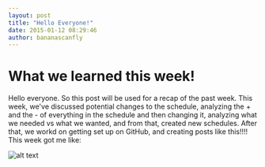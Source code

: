 ```yaml
---
layout: post
title: "Hello Everyone!"
date: 2015-01-12 08:29:46
author: bananascanfly
---
```


# What we learned this week!

Hello everyone. So this post will be used for a recap of the past week. This week, we've discussed potential changes to the schedule, analyzing the + and the - of everything in the schedule and then changing it, analyzing what we needed vs what we wanted, and from that, created new schedules. After that, we workd on getting set up on GitHub, and creating posts like this!!!! This week got me like: 



![alt text](http://upload.wikimedia.org/wikipedia/commons/thumb/e/ec/Happy_smiley_face.png/240px-Happy_smiley_face.png "Happy")
